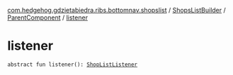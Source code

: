 [com.hedgehog.gdzietabiedra.ribs.bottomnav.shopslist](../../index.md) / [ShopsListBuilder](../index.md) / [ParentComponent](index.md) / [listener](./listener.md)

# listener

`abstract fun listener(): `[`ShopListListener`](../../-shop-list-listener/index.md)
